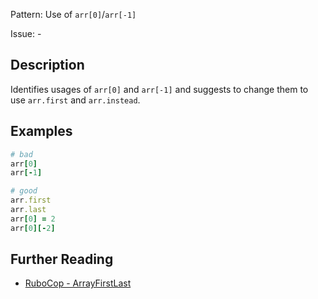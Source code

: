 Pattern: Use of `arr[0]`/`arr[-1]`

Issue: -

## Description

Identifies usages of `arr[0]` and `arr[-1]` and suggests to change them to use `arr.first` and `arr.instead`.

## Examples

```ruby
# bad
arr[0]
arr[-1]

# good
arr.first
arr.last
arr[0] = 2
arr[0][-2]
```

## Further Reading

* [RuboCop - ArrayFirstLast](https://docs.rubocop.org/rubocop/cops_style.html#stylearrayfirstlast)
